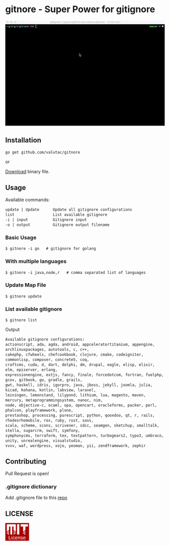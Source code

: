 # gitnore - Super Power for gitignore

![](screencast.gif)

## Installation

```
go get github.com/valutac/gitnore
```
or

[Download](https://github.com/valutac/gitnore/releases/tag/0.4.0) binary file.

## Usage

Available commands:

```
update | Update      Update all gitignore configurations
list                 List available gitignore
-i | input           Gitignore input
-o | output          Gitignore output filename
```

### Basic Usage

```
$ gitnore -i go   # gitignore for golang
```

### With multiple languages

```
$ gitnore -i java,node,r   # comma separated list of languages
```

### Update Map File

```
$ gitnore update
```

### List available gitignore

```
$ gitnore list
```

Output

```
Available gitignore configurations:
actionscript, ada, agda, android, appceleratortitanium, appengine, archlinuxpackages, autotools, c, c++,
cakephp, cfwheels, chefcookbook, clojure, cmake, codeigniter, commonlisp, composer, concrete5, coq,
craftcms, cuda, d, dart, delphi, dm, drupal, eagle, elisp, elixir, elm, episerver, erlang,
expressionengine, extjs, fancy, finale, forcedotcom, fortran, fuelphp, gcov, gitbook, go, gradle, grails,
gwt, haskell, idris, igorpro, java, jboss, jekyll, joomla, julia, kicad, kohana, kotlin, labview, laravel,
leiningen, lemonstand, lilypond, lithium, lua, magento, maven, mercury, metaprogrammingsystem, nanoc, nim,
node, objective-c, ocaml, opa, opencart, oracleforms, packer, perl, phalcon, playframework, plone,
prestashop, processing, purescript, python, qooxdoo, qt, r, rails, rhodesrhomobile, ros, ruby, rust, sass,
scala, scheme, scons, scrivener, sdcc, seamgen, sketchup, smalltalk, stella, sugarcrm, swift, symfony,
symphonycms, terraform, tex, textpattern, turbogears2, typo3, umbraco, unity, unrealengine, visualstudio,
vvvv, waf, wordpress, xojo, yeoman, yii, zendframework, zephir
```

## Contributing

Pull Request is open!

### .gitignore dictionary

Add .gitignore file to this [repo](https://github.com/valutac/gitnore/tree/master/config)

## LICENSE

<a href="LICENSE">
<img src="https://raw.githubusercontent.com/valutac/accent/master/mit.png" width="75"></img>
</a>


